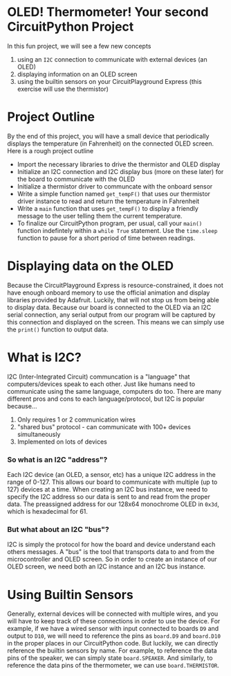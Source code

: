 # OLED! Thermometer! Your second CircuitPython Project
In this fun project, we will see a few new concepts
1. using an `I2C` connection to communicate with external devices (an OLED)
2. displaying information on an OLED screen
3. using the builtin sensors on your CircuitPlayground Express (this exercise will use the thermistor)

# Project Outline
By the end of this project, you will have a small device that periodically displays the temperature (in Fahrenheit) on the connected OLED screen.
Here is a rough project outline
- Import the necessary libraries to drive the thermistor and OLED display
- Initialize an I2C connection and I2C display bus (more on these later) for the board to communicate with the OLED
- Initialize a thermistor driver to communcate with the onboard sensor
- Write a simple function named `get_tempF()` that uses our thermistor driver instance to read and return the temperature in Fahrenheit
- Write a `main` function that uses `get_tempF()` to display a friendly message to the user telling them the current temperature.
- To finalize our CircuitPython program, per usual, call your `main()` function indefintely within a `while True` statement. Use the `time.sleep` function to pause for a short period of time between readings. 

# Displaying data on the OLED
Because the CircuitPlayground Express is resource-constrained, it does not have enough onboard memory to use the official animation and display libraries provided by Adafruit.
Luckily, that will not stop us from being able to display data.
Because our board is connected to the OLED via an I2C serial connection, any serial output from our program will be captured by this connection and displayed on the screen.
This means we can simply use the `print()` function to output data.

# What is I2C?
I2C (Inter-Integrated Circuit) communcation is a "language" that computers/devices speak to each other. 
Just like humans need to communicate using the same language, computers do too.
There are many different pros and cons to each language/protocol, but I2C is popular because...
1. Only requires 1 or 2 communication wires
2. "shared bus" protocol - can communicate with 100+ devices simultaneously
3. Implemented on lots of devices
### So what is an I2C "address"?
Each I2C device (an OLED, a sensor, etc) has a unique I2C address in the range of 0-127. 
This allows our board to communicate with multiple (up to 127) devices at a time.
When creating an I2C bus instance, we need to specify the I2C address so our data is sent to and read from the proper data.
The preassigned address for our 128x64 monochrome OLED in `0x3d`, which is hexadecimal for 61.
### But what about an I2C "bus"?
I2C is simply the protocol for how the board and device understand each others messages.
A "bus" is the tool that transports data to and from the microcontroller and OLED screen.
So in order to create an instance of our OLED screen, we need both an I2C instance and an I2C bus instance. 

# Using Builtin Sensors
Generally, external devices will be connected with multiple wires, and you will have to keep track of these connections in order to use the device.
For example, if we have a wired sensor with input connected to boards `D9` and output to `D10`, we will need to reference the pins as `board.D9` and `board.D10` in the proper places in our CircuitPython code. 
But luckily, we can directly reference the builtin sensors by name.
For example, to reference the data pins of the speaker, we can simply state `board.SPEAKER`. 
And similarly, to reference the data pins of the thermometer, we can use `board.THERMISTOR`.
